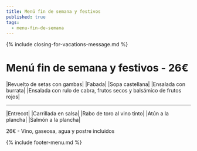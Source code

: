 ```yaml
---
title: Menú fin de semana y festivos
published: true
tags:
  - menu-fin-de-semana
---
```


{% include closing-for-vacations-message.md %}

# Menú fin de semana y festivos - 26€

|Revuelto de setas con gambas|
|Fabada|
|Sopa castellana|
|Ensalada con burrata|
|Ensalada con rulo de cabra, frutos secos y balsámico de frutos rojos|


------

|Entrecot|
|Carrillada en salsa|
|Rabo de toro al vino tinto|
|Atún a la plancha|
|Salmón a la plancha|

<!-- |Cordero asado|eligiendo este segundo plato se añade 10€ al menú, en total 34€| -->

26€ - Vino, gaseosa, agua y postre incluidos

{% include footer-menu.md %}

